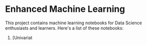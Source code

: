 # Enhanced Machine Learning
This project contains machine learning notebooks for Data Science enthusiasts and learners. Here's a list of these notebooks:
 1. [Univariat